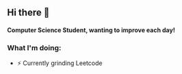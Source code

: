 ## Hi there 👋
#### Computer Science Student, wanting to improve each day!


 ### What I'm doing: 
 
- ⚡ Currently grinding Leetcode
